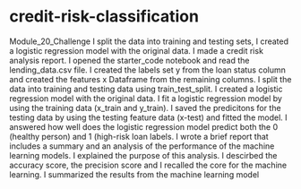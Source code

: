 # credit-risk-classification
Module_20_Challenge
I split the data into training and testing sets, I created a logistic regression model with the original data. I made a credit risk analysis report. I opened the starter_code notebook and read the lending_data.csv file. I created the labels set y from the loan status column and created the features x Dataframe from the remaining columns. I split the data into training and testing data using train_test_split. I created a logistic regression model with the original data. I fit a logistic regression model by using the training data (x_train and y_train). I saved the predicitons for the testing data by using the testing feature data (x-test) and fitted the model. I answered how well does the logistic regression model predict both the 0 (healthy person) and 1 (high-risk loan labels. I wrote a brief report that includes a summary and an analysis of the performance of the machine learning models. I explained the purpose of this analysis. I descirbed the accuracy score, the precision score and I recalled the core for the machine learning. I summarized the results from the machine learning model
